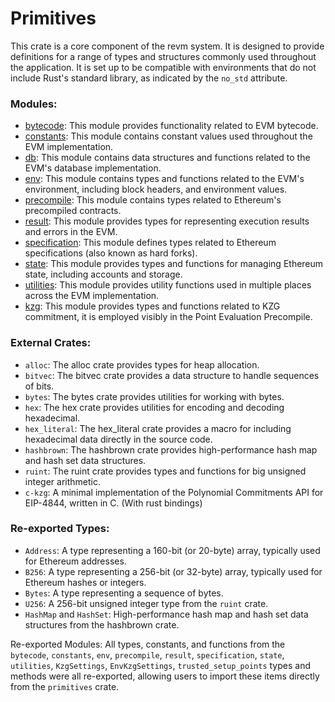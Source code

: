 # Primitives

This crate is a core component of the revm system.
It is designed to provide definitions for a range of types and structures commonly used throughout the application.
It is set up to be compatible with environments that do not include Rust's standard library, as indicated by the `no_std` attribute.

### Modules:

- [bytecode](./primitives/bytecode.md): This module provides functionality related to EVM bytecode.
- [constants](./primitives/constants.md): This module contains constant values used throughout the EVM implementation.
- [db](./primitives/database.md): This module contains data structures and functions related to the EVM's database implementation.
- [env](./primitives/environment.md): This module contains types and functions related to the EVM's environment, including block headers, and environment values.
- [precompile](./primitives/precompile.md): This module contains types related to Ethereum's precompiled contracts.
- [result](./primitives/result.md): This module provides types for representing execution results and errors in the EVM.
- [specification](./primitives/specifications.md): This module defines types related to Ethereum specifications (also known as hard forks).
- [state](./primitives/state.md): This module provides types and functions for managing Ethereum state, including accounts and storage.
- [utilities](./primitives/utils.md): This module provides utility functions used in multiple places across the EVM implementation.
- [kzg](./primitives/kzg.md): This module provides types and functions related to KZG commitment, it is employed visibly in the Point Evaluation Precompile.

### External Crates:

- `alloc`: The alloc crate provides types for heap allocation.
- `bitvec`: The bitvec crate provides a data structure to handle sequences of bits.
- `bytes`: The bytes crate provides utilities for working with bytes.
- `hex`: The hex crate provides utilities for encoding and decoding hexadecimal.
- `hex_literal`: The hex_literal crate provides a macro for including hexadecimal data directly in the source code.
- `hashbrown`: The hashbrown crate provides high-performance hash map and hash set data structures.
- `ruint`: The ruint crate provides types and functions for big unsigned integer arithmetic.
- `c-kzg`: A minimal implementation of the Polynomial Commitments API for EIP-4844, written in C. (With rust bindings)

### Re-exported Types:

- `Address`: A type representing a 160-bit (or 20-byte) array, typically used for Ethereum addresses.
- `B256`: A type representing a 256-bit (or 32-byte) array, typically used for Ethereum hashes or integers.
- `Bytes`: A type representing a sequence of bytes.
- `U256`: A 256-bit unsigned integer type from the `ruint` crate.
- `HashMap` and `HashSet`: High-performance hash map and hash set data structures from the hashbrown crate.

Re-exported Modules:
All types, constants, and functions from the `bytecode`, `constants`, `env`, `precompile`, `result`, `specification`, `state`, `utilities`, `KzgSettings`, `EnvKzgSettings`, `trusted_setup_points` types and methods were all re-exported, allowing users to import these items directly from the `primitives` crate.
